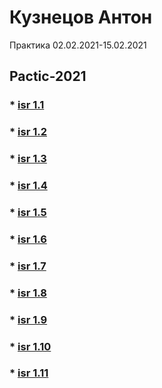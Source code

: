 # Кузнецов Антон
Практика 02.02.2021-15.02.2021

## Pactic-2021

### * [isr 1.1](/isr-1.1/)

### * [isr 1.2](isr-1.2/)

### * [isr 1.3](/isr-1.3/)

### * [isr 1.4](/isr-1.4/)

### * [isr 1.5](/isr-1.5/)

### * [isr 1.6](/isr-1.6/)

### * [isr 1.7](/isr-1.7/)

### * [isr 1.8](/isr-1.8/)

### * [isr 1.9](/isr-1.9/)

### * [isr 1.10](/isr-1.10/)

### * [isr 1.11](/isr-1.11/)
